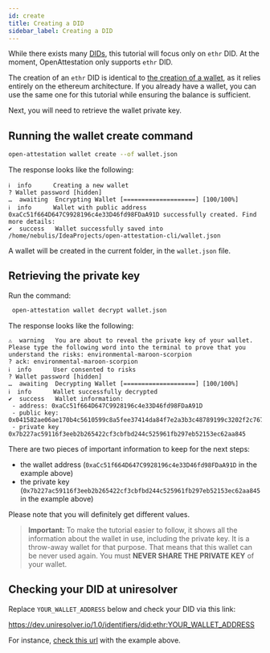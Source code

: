 ```yaml
---
id: create
title: Creating a DID
sidebar_label: Creating a DID
---
```


While there exists many [DIDs](/docs/docs-section/appendix/glossary#did), this tutorial will focus only on `ethr` DID. At the moment, OpenAttestation only supports `ethr` DID.

The creation of an `ethr` DID is identical to [the creation of a wallet](/docs/integrator-section/verifiable-document/ethereum/wallet), as it relies entirely on the ethereum architecture. If you already have a wallet, you can use the same one for this tutorial while ensuring the balance is sufficient.

Next, you will need to retrieve the wallet private key.

## Running the wallet create command
   ```bash
   open-attestation wallet create --of wallet.json
   ```
The response looks like the following:
   ```text
   ℹ  info      Creating a new wallet
   ? Wallet password [hidden]
   …  awaiting  Encrypting Wallet [====================] [100/100%]
   ℹ  info      Wallet with public address 0xaCc51f664D647C9928196c4e33D46fd98FDaA91D successfully created. Find more details:
   ✔  success   Wallet successfully saved into /home/nebulis/IdeaProjects/open-attestation-cli/wallet.json
   ```

   A wallet will be created in the current folder, in the `wallet.json` file.

## Retrieving the private key
Run the command: 
   ```bash
    open-attestation wallet decrypt wallet.json
   ```
The response looks like the following:
   ```text
   ⚠  warning   You are about to reveal the private key of your wallet. Please type the following word into the terminal to prove that you understand the risks: environmental-maroon-scorpion
   ? ack: environmental-maroon-scorpion
   ℹ  info      User consented to risks
   ? Wallet password [hidden]
   …  awaiting  Decrypting Wallet [====================] [100/100%]
   ℹ  info      Wallet successfully decrypted
   ✔  success   Wallet information:
    - address: 0xaCc51f664D647C9928196c4e33D46fd98FDaA91D
    - public key: 0x041582ae06ae170b4c5610599c8a5fee37414da84f7e2a3b3c48789199c3202f2c7673f3e32dfead4543247ccb792aa4f54dbd3e701172723434e88f770dd64823
    - private key 0x7b227ac59116f3eeb2b265422cf3cbfbd244c525961fb297eb52153ec62aa845
   ```

There are two pieces of important information to keep for the next steps:

- the wallet address (`0xaCc51f664D647C9928196c4e33D46fd98FDaA91D` in the example above)
- the private key (`0x7b227ac59116f3eeb2b265422cf3cbfbd244c525961fb297eb52153ec62aa845` in the example above)

Please note that you will definitely get different values.

>**Important:** To make the tutorial easier to follow, it shows all the information about the wallet in use, including the private key. It is a throw-away wallet for that purpose. That means that this wallet can be never used again. You must **NEVER SHARE THE PRIVATE KEY** of your wallet.

## Checking your DID at uniresolver
Replace `YOUR_WALLET_ADDRESS` below and check your DID via this link: 

https://dev.uniresolver.io/1.0/identifiers/did:ethr:YOUR_WALLET_ADDRESS

For instance, [check this url](https://dev.uniresolver.io/1.0/identifiers/did:ethr:0xaCc51f664D647C9928196c4e33D46fd98FDaA91D) with the example above.